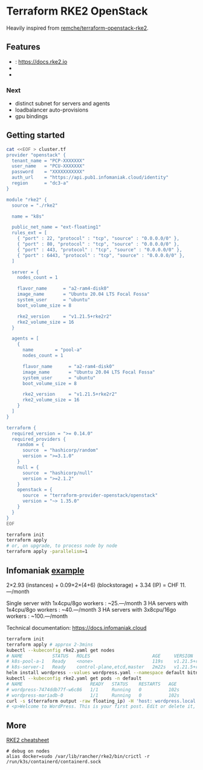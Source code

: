 # Terraform RKE2 OpenStack

Heavily inspired from [remche/terraform-openstack-rke2](https://github.com/remche/terraform-openstack-rke2).

## Features

- : https://docs.rke2.io
-
-

### Next

- distinct subnet for servers and agents
- loadbalancer auto-provisions
- gpu bindings

## Getting started

```bash
cat <<EOF > cluster.tf
provider "openstack" {
  tenant_name = "PCP-XXXXXXX"
  user_name   = "PCU-XXXXXXX"
  password    = "XXXXXXXXXXX"
  auth_url    = "https://api.pub1.infomaniak.cloud/identity"
  region      = "dc3-a"
}

module "rke2" {
  source = "./rke2"

  name = "k8s"

  public_net_name = "ext-floating1"
  rules_ext = [
    { "port" : 22, "protocol" : "tcp", "source" : "0.0.0.0/0" },
    { "port" : 80, "protocol" : "tcp", "source" : "0.0.0.0/0" },
    { "port" : 443, "protocol" : "tcp", "source" : "0.0.0.0/0" },
    { "port" : 6443, "protocol" : "tcp", "source" : "0.0.0.0/0" },
  ]

  server = {
    nodes_count = 1

    flavor_name      = "a2-ram4-disk0"
    image_name       = "Ubuntu 20.04 LTS Focal Fossa"
    system_user      = "ubuntu"
    boot_volume_size = 8

    rke2_version     = "v1.21.5+rke2r2"
    rke2_volume_size = 16
  }

  agents = [
    {
      name        = "pool-a"
      nodes_count = 1

      flavor_name      = "a2-ram4-disk0"
      image_name       = "Ubuntu 20.04 LTS Focal Fossa"
      system_user      = "ubuntu"
      boot_volume_size = 8

      rke2_version     = "v1.21.5+rke2r2"
      rke2_volume_size = 16
    }
  ]
}

terraform {
  required_version = ">= 0.14.0"
  required_providers {
    random = {
      source  = "hashicorp/random"
      version = ">=3.1.0"
    }
    null = {
      source  = "hashicorp/null"
      version = ">=2.1.2"
    }
    openstack = {
      source  = "terraform-provider-openstack/openstack"
      version = "~> 1.35.0"
    }
  }
}
EOF
```

```bash
terraform init
terraform apply
# or, on upgrade, to process node by node
terraform apply -parallelism=1
```

## Infomaniak [example](./infomaniak.tf)

2×2.93 (instances) + 0.09×2×(4+6) (blockstorage) + 3.34 (IP) = CHF 11.—/month

Single server with 1x4cpu/8go workers : ~25.—/month
3 HA servers with 1x4cpu/8go workers : ~40.—/month
3 HA servers with 3x8cpu/16go workers : ~100.—/month

Technical documentation: https://docs.infomaniak.cloud

```bash
terraform init
terraform apply # approx 2-3mins
kubectl --kubeconfig rke2.yaml get nodes
# NAME           STATUS   ROLES                       AGE     VERSION
# k8s-pool-a-1   Ready    <none>                      119s    v1.21.5+rke2r2
# k8s-server-1   Ready    control-plane,etcd,master   2m22s   v1.21.5+rke2r2
helm install wordpress --values wordpress.yaml --namespace default bitnami/wordpress
kubectl --kubeconfig rke2.yaml get pods -n default
# NAME                         READY   STATUS    RESTARTS   AGE
# wordpress-7474ddb77f-w6c86   1/1     Running   0          102s
# wordpress-mariadb-0          1/1     Running   0          102s
curl -s $(terraform output -raw floating_ip) -H 'host: wordpress.local' | grep Welcome
# <p>Welcome to WordPress. This is your first post. Edit or delete it, then start writing!</p>
```

## More

[RKE2 cheatsheet](https://gist.github.com/superseb/3b78f47989e0dbc1295486c186e944bf)

```
# debug on nodes
alias docker=sudo /var/lib/rancher/rke2/bin/crictl -r /run/k3s/containerd/containerd.sock
```
